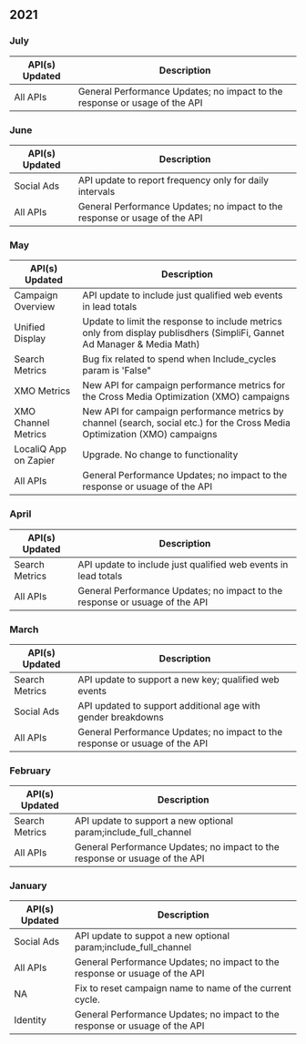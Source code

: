 ## 2021
### July

|API(s) Updated|Description|
|---|---|
|All APIs|General Performance Updates; no impact to the response or usage of the API|


### June

|API(s) Updated|Description|
|---|---|
|Social Ads|API update to report frequency only for daily intervals| 
|All APIs|General Performance Updates; no impact to the response or usage of the API|

### May

|API(s) Updated|Description|
|---|---|
|Campaign Overview|API update to include just qualified web events in lead totals|
|Unified Display| Update to limit the response to include metrics only from display publisdhers (SimpliFi, Gannet Ad Manager & Media Math)|
|Search Metrics| Bug fix related to spend when Include_cycles param is 'False"|
|XMO Metrics|New API for campaign performance metrics for the Cross Media Optimization (XMO) campaigns |
|XMO Channel Metrics|New API for campaign performance metrics by channel (search, social etc.) for the Cross Media Optimization (XMO) campaigns |
|LocaliQ App on Zapier|Upgrade. No change to functionality |
|All APIs|General Performance Updates; no impact to the response or usuage of the API|

### April

|API(s) Updated|Description|
|---|---|
|Search Metrics|API update to include just qualified web events in lead totals|
|All APIs|General Performance Updates; no impact to the response or usuage of the API|

### March

|API(s) Updated|Description|
|---|---|
|Search Metrics|API update to support a new key; qualified web events|
|Social Ads|API updated to support additional age with gender breakdowns |
All APIs|General Performance Updates; no impact to the response or usuage of the API|

### February

|API(s) Updated|Description|
|---|---|
|Search Metrics|API update to support a new optional param;include_full_channel|
|All APIs|General Performance Updates; no impact to the response or usuage of the API|

### January

|API(s) Updated|Description|
|---|---|
|Social Ads|API update to suppot a new optional param;include_full_channel|
|All APIs|General Performance Updates; no impact to the response or usuage of the API|
|NA|Fix to reset campaign name to name of the current cycle.|
|Identity|General Performance Updates; no impact to the response or usuage of the API|